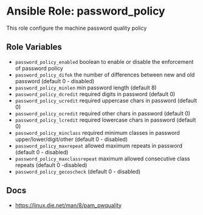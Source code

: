 # Ansible Role: password_policy

This role configure the machine password quality policy

## Role Variables

- `password_policy_enabled` boolean to enable or disable the enforcement of password policy
- `password_policy_difok` the number of differences between new and old password (default 0 - disabled)
- `password_policy_minlen` min password length (default 8)
- `password_policy_dcredit` required digits in password (default 0)
- `password_policy_ucredit` required uppercase chars in password (default 0)
- `password_policy_ocredit` required other chars in password (default 0)
- `password_policy_lcredit` required lowercase chars in password (default 0)
- `password_policy_minclass` required minimum classes in password upper/lower/digit/other (default 0 - disabled)
- `password_policy_maxrepeat` allowed maximum repeats in password (default 0 - disabled)
- `password_policy_maxclassrepeat` maximum allowed consecutive class repeats (default 0 -disabled)
- `password_policy_gecoscheck` (default 0 - disabled)

## Docs

- https://linux.die.net/man/8/pam_pwquality
